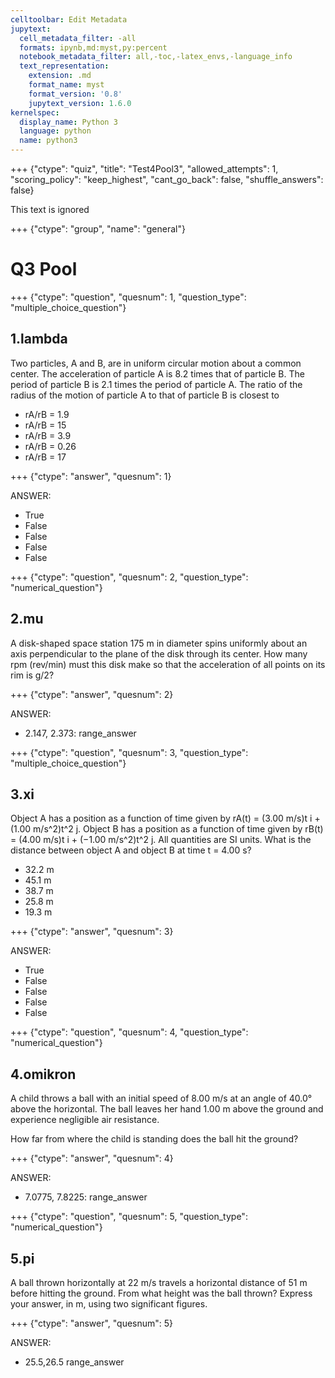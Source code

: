 ```yaml
---
celltoolbar: Edit Metadata
jupytext:
  cell_metadata_filter: -all
  formats: ipynb,md:myst,py:percent
  notebook_metadata_filter: all,-toc,-latex_envs,-language_info
  text_representation:
    extension: .md
    format_name: myst
    format_version: '0.8'
    jupytext_version: 1.6.0
kernelspec:
  display_name: Python 3
  language: python
  name: python3
---
```


+++ {"ctype": "quiz", "title": "Test4Pool3", "allowed_attempts": 1, "scoring_policy": "keep_highest", "cant_go_back": false, "shuffle_answers": false}

This text is ignored

+++ {"ctype": "group", "name": "general"}

# Q3 Pool

+++ {"ctype": "question", "quesnum": 1, "question_type": "multiple_choice_question"}

## 1.lambda
Two particles, A and B, are in uniform circular motion about a common center. The acceleration of particle A is 8.2 times that of particle B. The period of particle B is 2.1 times the period of particle A. The ratio of the radius of the motion of particle A to that of particle B is closest to

* rA/rB = 1.9
* rA/rB = 15
* rA/rB = 3.9
* rA/rB = 0.26
* rA/rB = 17

+++ {"ctype": "answer", "quesnum": 1}

ANSWER:
* True
* False
* False
* False
* False


+++ {"ctype": "question", "quesnum": 2, "question_type": "numerical_question"}
## 2.mu
A disk-shaped space station 175 m in diameter spins uniformly about an axis perpendicular to the plane of the disk through its center.
How many rpm (rev/min) must this disk make so that the acceleration of all points on its rim is g/2?

+++ {"ctype": "answer", "quesnum": 2}

ANSWER:
* 2.147, 2.373: range_answer


+++ {"ctype": "question", "quesnum": 3, "question_type": "multiple_choice_question"}
## 3.xi
Object A has a position as a function of time given by rA(t) = (3.00 m/s)t i + (1.00 m/s^2)t^2 j. Object B has a position as a function of time given by 
rB(t) = (4.00 m/s)t i + (−1.00 m/s^2)t^2 j. All quantities are SI units. What is the distance between object A and object B at time t = 4.00 s?

* 32.2 m
* 45.1 m
* 38.7 m
* 25.8 m
* 19.3 m

+++ {"ctype": "answer", "quesnum": 3}

ANSWER:
* True
* False
* False
* False
* False



+++ {"ctype": "question", "quesnum": 4, "question_type": "numerical_question"}
## 4.omikron
A child throws a ball with an initial speed of 8.00 m/s at an angle of 40.0° above the horizontal. 
The ball leaves her hand 1.00 m above the ground and experience negligible air resistance.

How far from where the child is standing does the ball hit the ground?

+++ {"ctype": "answer", "quesnum": 4}

ANSWER:
* 7.0775, 7.8225: range_answer



+++ {"ctype": "question", "quesnum": 5, "question_type": "numerical_question"}
## 5.pi
A ball thrown horizontally at 22 m/s travels a horizontal distance of 51 m before hitting the ground.
From what height was the ball thrown?
Express your answer, in m, using two significant figures.

+++ {"ctype": "answer", "quesnum": 5}

ANSWER:
* 25.5,26.5 range_answer



